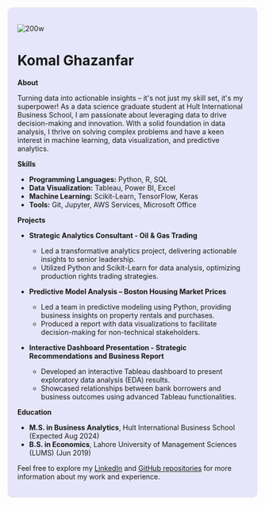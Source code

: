 <div style="background-color: #e6e6fa; padding: 20px; border-radius: 10px;">

![200w](https://github.com/user-attachments/assets/69795b81-b634-4c87-9f38-e75631676ff7)

# Komal Ghazanfar

**About**

Turning data into actionable insights – it's not just my skill set, it's my superpower! As a data science graduate student at Hult International Business School, I am passionate about leveraging data to drive decision-making and innovation. With a solid foundation in data analysis, I thrive on solving complex problems and have a keen interest in machine learning, data visualization, and predictive analytics.

**Skills**

- **Programming Languages:** Python, R, SQL
- **Data Visualization:** Tableau, Power BI, Excel
- **Machine Learning:** Scikit-Learn, TensorFlow, Keras
- **Tools:** Git, Jupyter, AWS Services, Microsoft Office


**Projects**

- **Strategic Analytics Consultant - Oil & Gas Trading**
  - Led a transformative analytics project, delivering actionable insights to senior leadership.
  - Utilized Python and Scikit-Learn for data analysis, optimizing production rights trading strategies.

- **Predictive Model Analysis – Boston Housing Market Prices**
  - Led a team in predictive modeling using Python, providing business insights on property rentals and purchases.
  - Produced a report with data visualizations to facilitate decision-making for non-technical stakeholders.

- **Interactive Dashboard Presentation - Strategic Recommendations and Business Report**
  - Developed an interactive Tableau dashboard to present exploratory data analysis (EDA) results.
  - Showcased relationships between bank borrowers and business outcomes using advanced Tableau functionalities.



**Education**

- **M.S. in Business Analytics**, Hult International Business School (Expected Aug 2024)
- **B.S. in Economics**, Lahore University of Management Sciences (LUMS) (Jun 2019)

Feel free to explore my [LinkedIn](https://www.linkedin.com/in/komal-ghazanfar/) and [GitHub repositories](https://github.com/komalghazanfar/my_projects.git) for more information about my work and experience.



</div>


